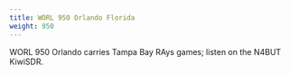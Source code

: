 ```yaml
---
title: WORL 950 Orlando Florida
weight: 950
---
```

WORL 950 Orlando carries Tampa Bay RAys games; listen on the N4BUT KiwiSDR.
